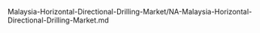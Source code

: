 


Malaysia-Horizontal-Directional-Drilling-Market/NA-Malaysia-Horizontal-Directional-Drilling-Market.md
